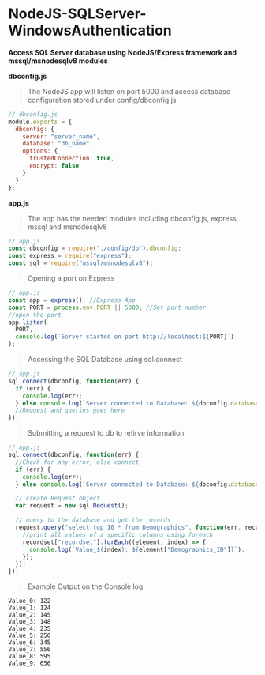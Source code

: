 # NodeJS-SQLServer-WindowsAuthentication

**Access SQL Server database using NodeJS/Express framework and mssql/msnodesqlv8 modules**

**dbconfig.js**

> The NodeJS app will listen on port 5000 and access database configuration stored under config/dbconfig.js

```javascript
// dbconfig.js
module.exports = {
  dbconfig: {
    server: "server_name",
    database: "db_name",
    options: {
      trustedConnection: true,
      encrypt: false
    }
  }
};
```

**app.js**

> The app has the needed modules including dbconfig.js, express, mssql and msnodesqlv8

```javascript
// app.js
const dbconfig = require("./config/db").dbconfig;
const express = require("express");
const sql = require("mssql/msnodesqlv8");
```

> Opening a port on Express

```javascript
// app.js
const app = express(); //Express App
const PORT = process.env.PORT || 5000; //Set port number
//open the port
app.listen(
  PORT,
  console.log(`Server started on port http://localhost:${PORT}`)
);
```

> Accessing the SQL Database using sql.connect

```javascript
// app.js
sql.connect(dbconfig, function(err) {
  if (err) {
    console.log(err);
  } else console.log(`Server connected to Database: ${dbconfig.database} \n`);
  //Request and queries goes here
});
```

> Submitting a request to db to retirve information

```javascript
// app.js
sql.connect(dbconfig, function(err) {
  //Check for any error, else connect
  if (err) {
    console.log(err);
  } else console.log(`Server connected to Database: ${dbconfig.database} \n`);

  // create Request object
  var request = new sql.Request();

  // query to the database and get the records
  request.query("select top 10 * from Demographics", function(err, recordset) {
    //print all values of a specific columns using foreach
    recordset["recordset"].forEach((element, index) => {
      console.log(`Value_${index}: ${element["Demographics_ID"]}`);
    });
  });
});
```

> Example Output on the Console log

```
Value_0: 122
Value_1: 124
Value_2: 145
Value_3: 148
Value_4: 235
Value_5: 250
Value_6: 345
Value_7: 556
Value_8: 595
Value_9: 656
```
